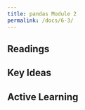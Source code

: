 ```yaml
---
title: pandas Module 2
permalink: /docs/6-3/
---
```


## Readings


## Key Ideas


## Active Learning

